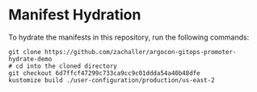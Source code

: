 # Manifest Hydration

To hydrate the manifests in this repository, run the following commands:

```shell
git clone https://github.com/zachaller/argocon-gitops-promoter-hydrate-demo
# cd into the cloned directory
git checkout 6d7ffcf47299c733ca9cc9c01ddda54a40b48dfe
kustomize build ./user-configuration/production/us-east-2
```
